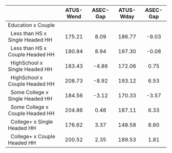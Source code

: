 
|                      |    ATUS-Wend |     ASEC-Gap |    ATUS-Wday |     ASEC-Gap |
| -------------------- | :----------: | :----------: | :----------: | :----------: |
| Education x Couple   |              |              |              |              |
| &nbsp;&nbsp;Less than HS x Single Headed HH |       175.21 |         8.09 |       186.77 |        -9.03 |
| &nbsp;&nbsp;Less than HS x Couple Headed HH |       180.84 |         8.94 |       197.30 |        -0.08 |
| &nbsp;&nbsp;HighSchool x Single Headed HH |       183.43 |        -4.86 |       172.06 |         0.75 |
| &nbsp;&nbsp;HighSchool x Couple Headed HH |       208.73 |        -8.92 |       193.12 |         6.53 |
| &nbsp;&nbsp;Some College x Single Headed HH |       184.56 |        -3.12 |       170.33 |        -3.57 |
| &nbsp;&nbsp;Some College x Couple Headed HH |       204.86 |         0.48 |       187.11 |         6.33 |
| &nbsp;&nbsp;College+ x Single Headed HH |       176.62 |         3.37 |       148.58 |         8.60 |
| &nbsp;&nbsp;College+ x Couple Headed HH |       200.52 |         2.35 |       189.53 |         1.81 |

